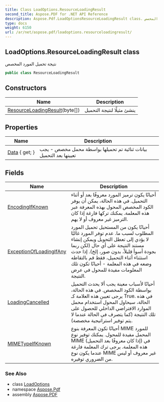 ```yaml
---
title: Class LoadOptions.ResourceLoadingResult
second_title: Aspose.PDF for .NET API Reference
description: Aspose.Pdf.LoadOptionsResourceLoadingResult class. نتيجة تحميل المورد المخصص
type: docs
weight: 6150
url: /ar/net/aspose.pdf/loadoptions.resourceloadingresult/
---
```

## LoadOptions.ResourceLoadingResult class

نتيجة تحميل المورد المخصص

```csharp
public class ResourceLoadingResult
```

## Constructors

| Name | Description |
| --- | --- |
| [ResourceLoadingResult](../../aspose.pdf/loadoptions.resourceloadingresult/.ctor)(byte[]) | ينشئ مثيلًا لنتيجة التحميل |

## Properties

| Name | Description |
| --- | --- |
| [Data](../../aspose.pdf/loadoptions.resourceloadingresult/data) { get; } | بيانات ثنائية تم تحميلها بواسطة محمل مخصص - يجب تعيينها بعد التحميل |

## Fields

| Name | Description |
| --- | --- |
| [EncodingIfKnown](../../aspose.pdf/loadoptions.resourceloadingresult/encodingifknown) | أحيانًا يكون ترميز المورد معروفًا بعد أو أثناء التحميل. في هذه الحالة، يمكن أن يوفر الكود المخصص المحول بهذه المعرفة عبر هذه المعلمة. يمكنك تركها فارغة إذا كان الترميز غير معروف أو لا يهم. |
| [ExceptionOfLoadingIfAny](../../aspose.pdf/loadoptions.resourceloadingresult/exceptionofloadingifany) | أحيانًا يكون من المستحيل تحميل المورد المطلوب لسبب ما. عدم توفر المورد غالبًا لا يؤدي إلى تعطل التحويل ويمكن إنشاء مستند النتيجة على أي حال (لكن ربما بجودة أسوأ قليلاً، بدون صور، إلخ). إذا حدث استثناء أثناء التحميل، فقط قم بالتقاطه وضعه في هذه المعلمة - أحيانًا تكون تلك المعلومات مفيدة للمحول في عرض النتيجة. |
| [LoadingCancelled](../../aspose.pdf/loadoptions.resourceloadingresult/loadingcancelled) | أحيانًا لأسباب معينة يجب ألا يحدث التحميل بواسطة الكود المخصص. في هذه الحالة، يرجى تعيين هذه العلامة كـ True. في هذه الحالة، سيحاول المحول استخدام محمل الموارد الافتراضي الداخلي للحصول على تلك النتيجة (كما يتصرف في الحالة عندما لا يتم توفير استراتيجية مخصصة). |
| [MIMETypeIfKnown](../../aspose.pdf/loadoptions.resourceloadingresult/mimetypeifknown) | أحيانًا تكون المعرفة بنوع MIME للمورد المحمل مفيدة للمحول. يمكنك توفير نوع MIME (إذا كان معروفًا بعد التحميل) في هذه المعلمة. يرجى ترك المعلمة فارغة عندما يكون نوع MIME غير معروف أو ليس من الضروري توفيره. |

### See Also

* class [LoadOptions](../loadoptions/)
* namespace [Aspose.Pdf](../../aspose.pdf/)
* assembly [Aspose.PDF](../../)
